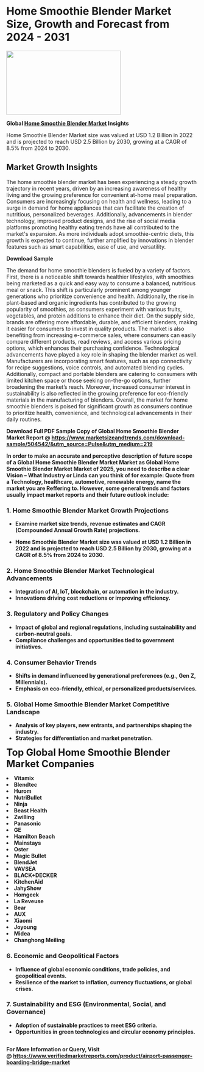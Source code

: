 <H1>Home Smoothie Blender Market Size, Growth and Forecast from 2024 - 2031</H1><img class="aligncenter size-medium wp-image-584254" src="https://thirdeyenews.in/wp-content/uploads/2024/09/Global-Market-Research-300x168.jpeg" alt="" width="300" height="168" /><p><strong>Global&nbsp;<a href="https://www.marketsizeandtrends.com/download-sample/504542/&amp;utm_source=Pulse&amp;utm_medium=219">Home Smoothie Blender Market</a> Insights</strong></p><p>Home Smoothie Blender Market size was valued at USD 1.2 Billion in 2022 and is projected to reach USD 2.5 Billion by 2030, growing at a CAGR of 8.5% from 2024 to 2030.</p><p><h2>Market Growth Insights</h2> <p>The home smoothie blender market has been experiencing a steady growth trajectory in recent years, driven by an increasing awareness of healthy living and the growing preference for convenient at-home meal preparation. Consumers are increasingly focusing on health and wellness, leading to a surge in demand for home appliances that can facilitate the creation of nutritious, personalized beverages. Additionally, advancements in blender technology, improved product designs, and the rise of social media platforms promoting healthy eating trends have all contributed to the market's expansion. As more individuals adopt smoothie-centric diets, this growth is expected to continue, further amplified by innovations in blender features such as smart capabilities, ease of use, and versatility.</p> <p><strong>Download Sample</strong></p> <p>The demand for home smoothie blenders is fueled by a variety of factors. First, there is a noticeable shift towards healthier lifestyles, with smoothies being marketed as a quick and easy way to consume a balanced, nutritious meal or snack. This shift is particularly prominent among younger generations who prioritize convenience and health. Additionally, the rise in plant-based and organic ingredients has contributed to the growing popularity of smoothies, as consumers experiment with various fruits, vegetables, and protein additions to enhance their diet. On the supply side, brands are offering more affordable, durable, and efficient blenders, making it easier for consumers to invest in quality products. The market is also benefiting from increasing e-commerce sales, where consumers can easily compare different products, read reviews, and access various pricing options, which enhances their purchasing confidence. Technological advancements have played a key role in shaping the blender market as well. Manufacturers are incorporating smart features, such as app connectivity for recipe suggestions, voice controls, and automated blending cycles. Additionally, compact and portable blenders are catering to consumers with limited kitchen space or those seeking on-the-go options, further broadening the market’s reach. Moreover, increased consumer interest in sustainability is also reflected in the growing preference for eco-friendly materials in the manufacturing of blenders. Overall, the market for home smoothie blenders is poised for significant growth as consumers continue to prioritize health, convenience, and technological advancements in their daily routines. <p><strong></p><p><span class=""><strong>Download Full PDF Sample Copy of Global Home Smoothie Blender Market Report</strong> @ <a href="https://www.marketsizeandtrends.com/download-sample/504542/&amp;utm_source=Pulse&amp;utm_medium=219" target="_blank">https://www.marketsizeandtrends.com/download-sample/504542/&amp;utm_source=Pulse&amp;utm_medium=219</a></span></p><p>In order to make an accurate and perceptive description of future scope of a Global&nbsp;Home Smoothie Blender Market Market as Global&nbsp;Home Smoothie Blender Market Market of 2025, you need to describe a clear Vision &ndash; What Industry or Linda can you think of for example: Quote from a Technology, healthcare, automotive, renewable energy, name the market you are Reffering to. However, some general trends and factors usually impact market reports and their future outlook include:</p><h3>1.&nbsp;<strong>Home Smoothie Blender Market Growth Projections</strong></h3><ul><li>Examine market size trends, revenue estimates and CAGR (Compounded Annual Growth Rate) projections.</li><li><p>Home Smoothie Blender Market size was valued at USD 1.2 Billion in 2022 and is projected to reach USD 2.5 Billion by 2030, growing at a CAGR of 8.5% from 2024 to 2030.</p></li></ul><h3>2.&nbsp;<strong>Home Smoothie Blender Market Technological Advancements</strong></h3><ul><li>Integration of AI, IoT, blockchain, or automation in the industry.</li><li>Innovations driving cost reductions or improving efficiency.</li></ul><h3>3.&nbsp;<strong>Regulatory and Policy Changes</strong></h3><ul><li>Impact of global and regional regulations, including sustainability and carbon-neutral goals.</li><li>Compliance challenges and opportunities tied to government initiatives.</li></ul><h3>4.&nbsp;<strong>Consumer Behavior Trends</strong></h3><ul><li>Shifts in demand influenced by generational preferences (e.g., Gen Z, Millennials).</li><li>Emphasis on eco-friendly, ethical, or personalized products/services.</li></ul><h3>5.&nbsp;<strong>Global Home Smoothie Blender Market Competitive Landscape</strong></h3><ul><li>Analysis of key players, new entrants, and partnerships shaping the industry.</li><li>Strategies for differentiation and market penetration.</li></ul><p data-pm-slice="1 1 []"><span style="color: inherit; font-family: inherit; font-size: 25px;">Top Global Home Smoothie Blender Market Companies</span></p><div class="" data-test-id=""><p><li>Vitamix</li><li> Blendtec</li><li> Hurom</li><li> NutriBullet</li><li> Ninja</li><li> Beast Health</li><li> Zwilling</li><li> Panasonic</li><li> GE</li><li> Hamilton Beach</li><li> Mainstays</li><li> Oster</li><li> Magic Bullet</li><li> BlendJet</li><li> VAVSEA</li><li> BLACK+DECKER</li><li> KitchenAid</li><li> JahyShow</li><li> Homgeek</li><li> La Reveuse</li><li> Bear</li><li> AUX</li><li> Xiaomi</li><li> Joyoung</li><li> Midea</li><li> Changhong Meiling</li></p></div><h3>6.&nbsp;<strong>Economic and Geopolitical Factors</strong></h3><ul><li>Influence of global economic conditions, trade policies, and geopolitical events.</li><li>Resilience of the market to inflation, currency fluctuations, or global crises.</li></ul><h3>7.&nbsp;<strong>Sustainability and ESG (Environmental, Social, and Governance)</strong></h3><ul><li>Adoption of sustainable practices to meet ESG criteria.</li><li>Opportunities in green technologies and circular economy principles.</li></ul><h2><strong style="font-size: 14px;">For More Information or Query, Visit @&nbsp;</strong><a style="background-color: #ffffff; font-size: 14px;" href="https://www.marketsizeandtrends.com/report/home-smoothie-blender-market/" target="_blank">https://www.verifiedmarketreports.com/product/airport-passenger-boarding-bridge-market</a></h2>
